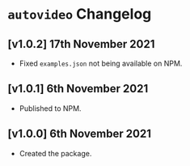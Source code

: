 # `autovideo` Changelog

## [v1.0.2] 17th November 2021

- Fixed `examples.json` not being available on NPM.

## [v1.0.1] 6th November 2021

- Published to NPM.

## [v1.0.0] 6th November 2021

- Created the package.
